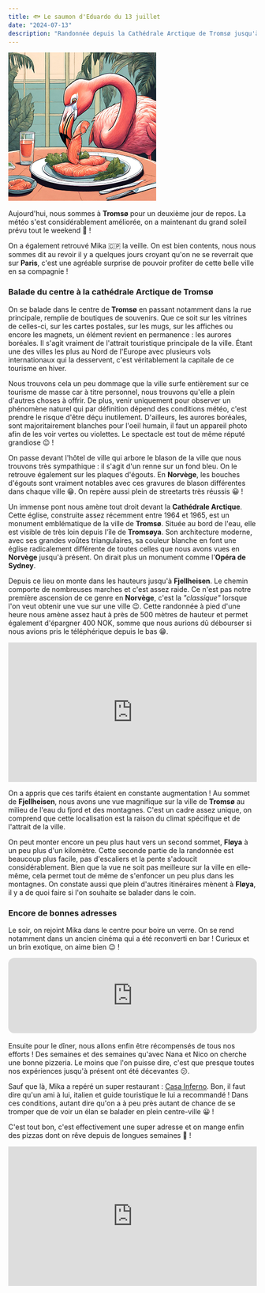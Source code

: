 ```yaml
---
title: 🐟 Le saumon d'Eduardo du 13 juillet
date: "2024-07-13"
description: "Randonnée depuis la Cathédrale Arctique de Tromsø jusqu'à Fjellheisen et Fløya !"
---
```


![Saumon d'Eduardo](../saumon_eduardo.png)

Aujourd'hui, nous sommes à **Tromsø** pour un deuxième jour de repos. La météo s'est considérablement améliorée, on a maintenant du grand soleil prévu tout le weekend 🥳 !

On a également retrouvé Mika 🇨🇵 la veille. On est bien contents, nous nous sommes dit au revoir il y a quelques jours croyant qu'on ne se reverrait que sur **Paris**, c'est une agréable surprise de pouvoir profiter de cette belle ville en sa compagnie !

### Balade du centre à la cathédrale Arctique de Tromsø
On se balade dans le centre de **Tromsø** en passant notamment dans la rue principale, remplie de boutiques de souvenirs. Que ce soit sur les vitrines de celles-ci, sur les cartes postales, sur les mugs, sur les affiches ou encore les magnets, un élément revient en permanence : les aurores boréales. Il s'agit vraiment de l'attrait touristique principale de la ville. Étant une des villes les plus au Nord de l'Europe avec plusieurs vols internationaux qui la desservent, c'est véritablement la capitale de ce tourisme en hiver.

Nous trouvons cela un peu dommage que la ville surfe entièrement sur ce tourisme de masse car à titre personnel, nous trouvons qu'elle a plein d'autres choses à offrir. De plus, venir uniquement pour observer un phénomène naturel qui par définition dépend des conditions météo, c'est prendre le risque d'être déçu inutilement. D'ailleurs, les aurores boréales, sont majoritairement blanches pour l'oeil humain, il faut un appareil photo afin de les voir vertes ou violettes. Le spectacle est tout de même réputé grandiose 😉 !

On passe devant l'hôtel de ville qui arbore le blason de la ville que nous trouvons très sympathique : il s'agit d'un renne sur un fond bleu. On le retrouve également sur les plaques d'égouts. En **Norvège**, les bouches d'égouts sont vraiment notables avec ces gravures de blason différentes dans chaque ville 😁. On repère aussi plein de streetarts très réussis 😀 !

Un immense pont nous amène tout droit devant la **Cathédrale Arctique**. Cette église, construite assez récemment entre 1964 et 1965, est un monument emblématique de la ville de **Tromsø**. Située au bord de l'eau, elle est visible de très loin depuis l'île de **Tromsøya**. Son architecture moderne, avec ses grandes voûtes triangulaires, sa couleur blanche en font une église radicalement différente de toutes celles que nous avons vues en **Norvège** jusqu'à présent. On dirait plus un monument comme l'**Opéra de Sydney**.

Depuis ce lieu on monte dans les hauteurs jusqu'à **Fjellheisen**. Le chemin comporte de nombreuses marches et c'est assez raide. Ce n'est pas notre première ascension de ce genre en **Norvège**, c'est la *"classique"* lorsque l'on veut obtenir une vue sur une ville 😉. Cette randonnée à pied d'une heure nous amène assez haut à près de 500 mètres de hauteur et permet également d'épargner 400 NOK, somme que nous aurions dû débourser si nous avions pris le téléphérique depuis le bas 😁.
 
<div style="width: 100%; height: 0; position: relative; padding-bottom: 56%;"><iframe src="https://giphy.com/embed/QWMXw7rk5Gijfx1yEO" style="top: 0; left: 0; width: 100%; height: 100%; position: absolute; border: 0;" allowfullscreen scrolling="no" allow="encrypted-media;" class="giphy-embed"></iframe></div> 

On a appris que ces tarifs étaient en constante augmentation ! Au sommet de **Fjellheisen**, nous avons une vue magnifique sur la ville de **Tromsø** au milieu de l'eau du fjord et des montagnes. C'est un cadre assez unique, on comprend que cette localisation est la raison du climat spécifique et de l'attrait de la ville. 

On peut monter encore un peu plus haut vers un second sommet, **Fløya** à un peu plus d'un kilomètre. Cette seconde partie de la randonnée est beaucoup plus facile, pas d'escaliers et la pente s'adoucit considérablement. Bien que la vue ne soit pas meilleure sur la ville en elle-même, cela permet tout de même de s'enfoncer un peu plus dans les montagnes. On constate aussi que plein d'autres itinéraires mènent à **Fløya**, il y a de quoi faire si l'on souhaite se balader dans le coin. 

### Encore de bonnes adresses
Le soir, on rejoint Mika dans le centre pour boire un verre. On se rend notamment dans un ancien cinéma qui a été reconverti en bar ! Curieux et un brin exotique, on aime bien 😉 !

<iframe style="border-radius:12px" src="https://open.spotify.com/embed/track/0Jw3cPBXlGnA6DEJrZSTI0?utm_source=generator" width="100%" height="152" frameBorder="0" allow="autoplay; clipboard-write; encrypted-media; picture-in-picture" loading="lazy"></iframe>

Ensuite pour le dîner, nous allons enfin être récompensés de tous nos efforts ! Des semaines et des semaines qu'avec Nana et Nico on cherche une bonne pizzeria. Le moins que l'on puisse dire, c'est que presque toutes nos expériences jusqu'à présent ont été décevantes 😕.

Sauf que là, Mika a repéré un super restaurant : [Casa Inferno](https://www.casainferno.no/). Bon, il faut dire qu'un ami à lui, italien et guide touristique le lui a recommandé ! Dans ces conditions, autant dire qu'on a à peu près autant de chance de se tromper que de voir un élan se balader en plein centre-ville 😀 ! 

C'est tout bon, c'est effectivement une super adresse et on mange enfin des pizzas dont on rêve depuis de longues semaines 🤩 !

<div style="width: 100%; height: 0; position: relative; padding-bottom: 56%;"><iframe src="https://giphy.com/embed/q12ERvNk4MG46ayfLU" style="top: 0; left: 0; width: 100%; height: 100%; position: absolute; border: 0;" allowfullscreen scrolling="no" allow="encrypted-media;" class="giphy-embed"></iframe></div> 
